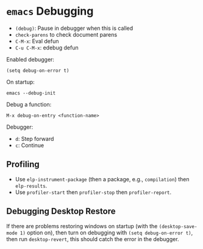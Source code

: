 # `emacs` Debugging

- `(debug)`: Pause in debugger when this is called
- `check-parens` to check document parens
- `C-M-x`: Eval defun
- `C-u C-M-x`: edebug defun

Enabled debugger:

	(setq debug-on-error t)

On startup:

	emacs --debug-init

Debug a function:

	M-x debug-on-entry <function-name>

Debugger:

- `d`: Step forward
- `c`: Continue

## Profiling

- Use `elp-instrument-package` (then a package, e.g., `compilation`) then `elp-results`.
- Use `profiler-start` then `profiler-stop` then `profiler-report`.

## Debugging Desktop Restore

If there are problems restoring windows on startup (with the `(desktop-save-mode 1)` option on), then turn on debugging with `(setq debug-on-error t)`, then run `desktop-revert`, this should catch the error in the debugger.
